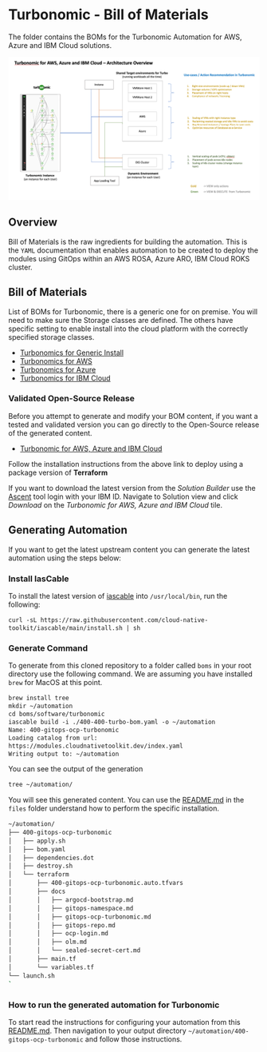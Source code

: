 # Turbonomic - Bill of Materials

The folder contains the BOMs for the Turbonomic Automation for AWS, Azure and IBM Cloud solutions.

![Turbonimic Architecture](./files/turbonomic-arch.png)

## Overview
Bill of Materials is the raw ingredients for building the automation. This is the `YAML` documentation that enables automation to be created to deploy the modules using GitOps within an AWS ROSA, Azure ARO, IBM Cloud ROKS cluster.

## Bill of Materials

List of BOMs for Turbonomic, there is a generic one for on premise. You will need to make sure the Storage classes are defined. The others have specific setting to enable install into the cloud platform with the correctly specified storage classes.

- [Turbonomics for Generic Install](./400-turbo-bom.yaml)
- [Turbonomics for AWS](./400-turbo-bom.yaml)
- [Turbonomics for Azure](./400-turbo-bom.yaml)
- [Turbonomics for IBM Cloud](./400-turbo-bom.yaml)

### Validated Open-Source Release

Before you attempt to generate and modify your BOM content,  if you want a tested and validated version you can go directly to the Open-Source release of the generated content. 
- [Turbonomic for AWS, Azure and IBM Cloud](https://github.com/IBM/automation-turbonomic) 

Follow the installation instructions from the above link to deploy using a package version of **Terraform**

If you want to download the latest version from the *Solution Builder* use the [Ascent](https://ascent.openfn.co) tool login with your IBM ID. Navigate to Solution view and click *Download* on the *Turbonomic for AWS, Azure and IBM Cloud* tile. 

## Generating Automation

If you want to get the latest upstream content you can generate the latest automation using the steps below:

### Install IasCable

To install the latest version of [iascable](https://github.com/cloud-native-toolkit/iascable/blob/main/README.md) into `/usr/local/bin`, run the following:

```shell
curl -sL https://raw.githubusercontent.com/cloud-native-toolkit/iascable/main/install.sh | sh
```
### Generate Command

To generate from this cloned repository to a folder called `boms` in your root directory use the following command. We are assuming you have installed `brew` for MacOS at this point. 

```shell
brew install tree
mkdir ~/automation
cd boms/software/turbonomic
iascable build -i ./400-400-turbo-bom.yaml -o ~/automation
Name: 400-gitops-ocp-turbonomic
Loading catalog from url: https://modules.cloudnativetoolkit.dev/index.yaml
Writing output to: ~/automation
```

You can see the output of the generation 

```bash
tree ~/automation/
```

You will see this generated content. You can use the [README.md](./files/README.md) in the `files` folder understand how to perform the specific installation.

```bash
~/automation/
├── 400-gitops-ocp-turbonomic
│   ├── apply.sh
│   ├── bom.yaml
│   ├── dependencies.dot
│   ├── destroy.sh
│   └── terraform
│       ├── 400-gitops-ocp-turbonomic.auto.tfvars
│       ├── docs
│       │   ├── argocd-bootstrap.md
│       │   ├── gitops-namespace.md
│       │   ├── gitops-ocp-turbonomic.md
│       │   ├── gitops-repo.md
│       │   ├── ocp-login.md
│       │   ├── olm.md
│       │   └── sealed-secret-cert.md
│       ├── main.tf
│       └── variables.tf
└── launch.sh
`
```

### How to run the generated automation for Turbonomic

To start read the instructions for configuring your automation from this [README.md](./files/README.md). Then navigation to your output directory `~/automation/400-gitops-ocp-turbonomic` and follow those instructions.  


